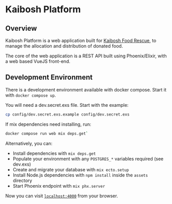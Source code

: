# Kaibosh Platform

## Overview

Kaibosh Platform is a web application built for [Kaibosh Food Rescue](https://kaibosh.org.nz), to manage the allocation and distribution of donated food.

The core of the web application is a REST API built using Phoenix/Elixir, with a web based VueJS front-end.

## Development Environment

There is a development environment available with docker compose. Start it with `docker compose up`.

You will need a dev.secret.exs file. Start with the example:
```sh
cp config/dev.secret.exs.example config/dev.secret.exs
```

If mix dependencies need installing, run:
```sh
docker compose run web mix deps.get`
```

Alternatively, you can:

  * Install dependencies with `mix deps.get`
  * Populate your environment with any `POSTGRES_*` variables required (see dev.exs)
  * Create and migrate your database with `mix ecto.setup`
  * Install Node.js dependencies with `npm install` inside the `assets` directory
  * Start Phoenix endpoint with `mix phx.server`

Now you can visit [`localhost:4000`](http://localhost:4000) from your browser.
